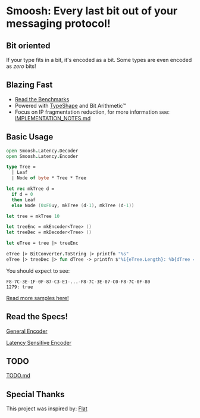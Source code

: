 # Smoosh: Every last bit out of your messaging protocol!

## Bit oriented

If your type fits in a bit, it's encoded as a bit. Some types are even encoded as *zero* bits!


## Blazing Fast

* [Read the Benchmarks](./BENCHMARKS.md)
* Powered with [TypeShape](https://github.com/eiriktsarpalis/TypeShape) and Bit Arithmetic™
* Focus on IP fragmentation reduction, for more information see: [IMPLEMENTATION_NOTES.md](./IMPLEMENTATION_NOTES.md)


## Basic Usage

```fsharp
open Smoosh.Latency.Decoder
open Smoosh.Latency.Encoder

type Tree =
  | Leaf
  | Node of byte * Tree * Tree

let rec mkTree d =
  if d = 0
  then Leaf
  else Node (0xF0uy, mkTree (d-1), mkTree (d-1))

let tree = mkTree 10

let treeEnc = mkEncoder<Tree> () 
let treeDec = mkDecoder<Tree> ()

let eTree = tree |> treeEnc

eTree |> BitConverter.ToString |> printfn "%s"
eTree |> treeDec |> fun dTree -> printfn $"%i{eTree.Length}: %b{dTree = tree}"
```

You should expect to see:

```text
F8-7C-3E-1F-0F-87-C3-E1-...-F8-7C-3E-07-C0-F8-7C-0F-80
1279: true
```

[Read more samples here!](./SAMPLES.md)


## Read the Specs!

[General Encoder](./SPEC.md)

[Latency Sensitive Encoder](./SPEC.LATENCY.md)


## TODO

[TODO.md](./TODO.md)


## Special Thanks

This project was inspired by: [Flat](https://hackage.haskell.org/package/flat)